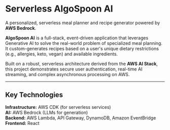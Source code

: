 # Serverless AlgoSpoon AI

A personalized, serverless meal planner and recipe generator powered by **AWS Bedrock**.

**AlgoSpoon AI** is a full-stack, event-driven application that leverages Generative AI to solve the real-world problem of specialized meal planning. It custom-generates recipes based on a user's unique dietary restrictions (e.g., allergies, keto, vegan) and available ingredients.

Built on a robust, serverless architecture derived from the **AWS AI Stack**, this project demonstrates secure user authentication, real-time AI streaming, and complex asynchronous processing on AWS.

---

## Key Technologies

**Infrastructure:** AWS CDK (for serverless services)  
**AI:** AWS Bedrock (LLMs for generation)  
**Backend:** AWS Lambda, API Gateway, DynamoDB, Amazon EventBridge  
**Frontend:** React
